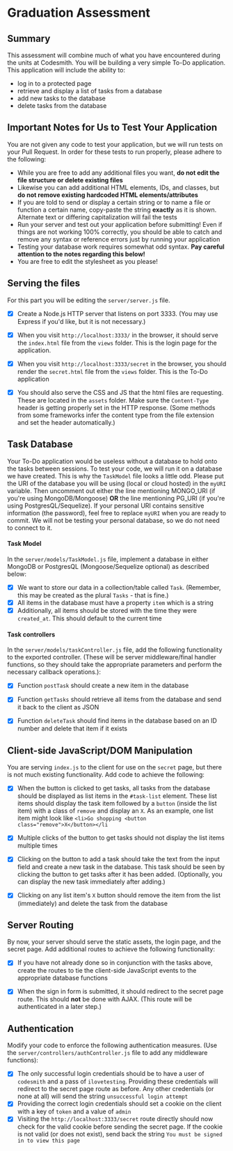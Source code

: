 # Graduation Assessment


## Summary
This assessment will combine much of what you have encountered during the units at Codesmith. You will be building a very simple To-Do application. This application will include the ability to:

- log in to a protected page
- retrieve and display a list of tasks from a database
- add new tasks to the database
- delete tasks from the database



## Important Notes for Us to Test Your Application
You are not given any code to test your application, but we will run tests on your Pull Request. In order for these tests to run properly, please adhere to the following:

- While you are free to add any additional files you want, **do not edit the file structure or delete existing files**
- Likewise you can add additional HTML elements, IDs, and classes, but **do not remove existing hardcoded HTML elements/attributes**
- If you are told to send or display a certain string or to name a file or function a certain name, copy-paste the string **exactly** as it is shown. Alternate text or differing capitalization will fail the tests
- Run your server and test out your application before submitting! Even if things are not working 100% correctly, you should be able to catch and remove any syntax or reference errors just by running your application
- Testing your database work requires somewhat odd syntax. **Pay careful attention to the notes regarding this below!**
- You are free to edit the stylesheet as you please!



## Serving the files
For this part you will be editing the `server/server.js` file.
- [X] Create a Node.js HTTP server that listens on port 3333. (You may use Express if you'd like, but it is not necessary.)
- [X] When you visit `http://localhost:3333/` in the browser, it should serve the `index.html` file from the `views` folder. This is the login page for the application.
- [X] When you visit `http://localhost:3333/secret` in the browser, you should render the `secret.html` file from the `views` folder. This is the To-Do application
- [X] You should also serve the CSS and JS that the html files are requesting. These are located in the `assets` folder. Make sure the `Content-Type` header is getting properly set in the HTTP response. (Some methods from some frameworks infer the content type from the file extension and set the header automatically.)



## Task Database
Your To-Do application would be useless without a database to hold onto the tasks between sessions. To test your code, we will run it on a database we have created. This is why the `TaskModel` file looks a little odd. Please put the URI of the database you will be using (local or cloud hosted) in the `myURI` variable. Then uncomment out either the line mentioning MONGO_URI (if you're using MongoDB/Mongoose) **OR** the line mentioning PG_URI (if you're using PostgresQL/Sequelize). If your personal URI contains sensitive information (the password), feel free to replace `myURI` when you are ready to commit. We will not be testing your personal database, so we do not need to connect to it.

#### Task Model
In the `server/models/TaskModel.js` file, implement a database in either MongoDB or PostgresQL (Mongoose/Sequelize optional) as described below:
- [X] We want to store our data in a collection/table called `Task`. (Remember, this may be created as the plural `Tasks` - that is fine.)
- [X] All items in the database must have a property `item` which is a string
- [X] Additionally, all items should be stored with the time they were `created_at`. This should default to the current time

#### Task controllers
In the `server/models/taskController.js` file, add the following functionality to the exported controller. (These will be server middleware/final handler functions, so they should take the appropriate parameters and perform the necessary callback operations.):
- [X] Function `postTask` should create a new item in the database
- [X] Function `getTasks` should retrieve all items from the database and send it back to the client as JSON
- [X] Function `deleteTask` should find items in the database based on an ID number and delete that item if it exists



## Client-side JavaScript/DOM Manipulation
You are serving `index.js` to the client for use on the `secret` page, but there is not much existing functionality. Add code to achieve the following:

- [X] When the button is clicked to get tasks, all tasks from the database should be displayed as list items in the `#task-list` element. These list items should display the task item followed by a `button` (inside the list item) with a class of `remove` and display an `X`. As an example, one list item might look like
`<li>Go shopping <button class="remove">X</button></li`
- [X] Multiple clicks of the button to get tasks should not display the list items multiple times
- [X] Clicking on the button to add a task should take the text from the input field and create a new task in the database. This task should be seen by clicking the button to get tasks after it has been added. (Optionally, you can display the new task immediately after adding.)
- [X] Clicking on any list item's `X` button should remove the item from the list (immediately) and delete the task from the database



## Server Routing
By now, your server should serve the static assets, the login page, and the secret page. Add additional routes to achieve the following
functionality:
- [X] If you have not already done so in conjunction with the tasks above, create the routes to tie the client-side JavaScript events to the appropriate database functions
- [X] When the sign in form is submitted, it should redirect to the secret page route. This should **not** be done with AJAX. (This route will be authenticated in a later step.)



## Authentication
Modify your code to enforce the following authentication measures. (Use the `server/controllers/authController.js` file to add any middleware functions):
- [X] The only successful login credentials should be to have a user of `codesmith` and a pass of `ilovetesting`. Providing these credentials will redirect to the secret page route as before. Any other credentials (or none at all) will send the string `unsuccessful login attempt`
- [X] Providing the correct login credentials should set a cookie on the client with a key of `token` and a value of `admin`
- [X] Visiting the `http://localhost:3333/secret` route directly should now check for the valid cookie before sending the secret page. If the cookie is not valid (or does not exist), send back the string `You must be signed in to view this page`
